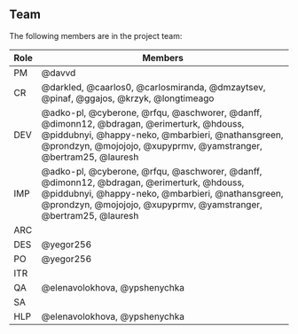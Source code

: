 ## Team

The following members are in the project team:

Role | Members
---|---
PM | @davvd
CR | @darkled, @caarlos0, @carlosmiranda, @dmzaytsev, @pinaf, @ggajos, @krzyk, @longtimeago
DEV | @adko-pl, @cyberone, @rfqu, @aschworer, @danff, @dimonn12, @bdragan, @erimerturk, @hdouss, @piddubnyi, @happy-neko, @mbarbieri, @nathansgreen, @prondzyn, @mojojojo, @xupyprmv, @yamstranger, @bertram25, @lauresh
IMP | @adko-pl, @cyberone, @rfqu, @aschworer, @danff, @dimonn12, @bdragan, @erimerturk, @hdouss, @piddubnyi, @happy-neko, @mbarbieri, @nathansgreen, @prondzyn, @mojojojo, @xupyprmv, @yamstranger, @bertram25, @lauresh
ARC | 
DES | @yegor256
PO | @yegor256
ITR | 
QA | @elenavolokhova, @ypshenychka
SA | 
HLP | @elenavolokhova, @ypshenychka
